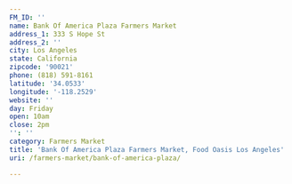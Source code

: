 ```yaml
---
FM_ID: ''
name: Bank Of America Plaza Farmers Market
address_1: 333 S Hope St
address_2: ''
city: Los Angeles
state: California
zipcode: '90021'
phone: (818) 591-8161
latitude: '34.0533'
longitude: '-118.2529'
website: ''
day: Friday
open: 10am
close: 2pm
'': ''
category: Farmers Market
title: 'Bank Of America Plaza Farmers Market, Food Oasis Los Angeles'
uri: /farmers-market/bank-of-america-plaza/

---
```

